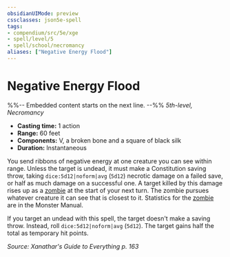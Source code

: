 ```yaml
---
obsidianUIMode: preview
cssclasses: json5e-spell
tags:
- compendium/src/5e/xge
- spell/level/5
- spell/school/necromancy
aliases: ["Negative Energy Flood"]
---
```

# Negative Energy Flood
%%-- Embedded content starts on the next line. --%%
*5th-level, Necromancy*  

- **Casting time:** 1 action
- **Range:** 60 feet
- **Components:** V, a broken bone and a square of black silk
- **Duration:** Instantaneous

You send ribbons of negative energy at one creature you can see within range. Unless the target is undead, it must make a Constitution saving throw, taking `dice:5d12|noform|avg` (`5d12`) necrotic damage on a failed save, or half as much damage on a successful one. A target killed by this damage rises up as a [zombie](2-Mechanics/CLI/bestiary/undead/zombie.md) at the start of your next turn. The zombie pursues whatever creature it can see that is closest to it. Statistics for the [zombie](2-Mechanics/CLI/bestiary/undead/zombie.md) are in the Monster Manual.

If you target an undead with this spell, the target doesn't make a saving throw. Instead, roll `dice:5d12|noform|avg` (`5d12`). The target gains half the total as temporary hit points.

*Source: Xanathar's Guide to Everything p. 163*